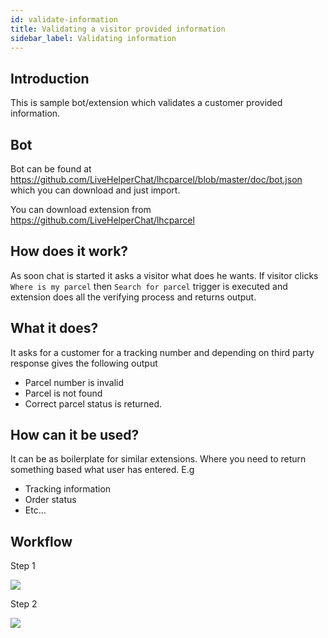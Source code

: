 ```yaml
---
id: validate-information
title: Validating a visitor provided information
sidebar_label: Validating information
---
```


## Introduction

This is sample bot/extension which validates a customer provided information. 

## Bot

Bot can be found at https://github.com/LiveHelperChat/lhcparcel/blob/master/doc/bot.json which you can download and just import.

You can download extension from https://github.com/LiveHelperChat/lhcparcel

## How does it work?

As soon chat is started it asks a visitor what does he wants. If visitor clicks `Where is my parcel` then `Search for parcel` trigger is executed and extension does all the verifying process and returns output.

## What it does?

It asks for a customer for a tracking number and depending on third party response gives the following output

* Parcel number is invalid
* Parcel is not found
* Correct parcel status is returned.

## How can it be used?

It can be as boilerplate for similar extensions. Where you need to return something based what user has entered. E.g

* Tracking information
* Order status
* Etc...

## Workflow

Step 1

![](/img/bot/parcel-init.png)

Step 2

![](/img/bot/parcel-finish.png)

